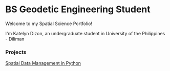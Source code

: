 # BS Geodetic Engineering Student
Welcome to my Spatial Science Portfolio!

I'm Katelyn Dizon, an undergraduate student in University of the Philippines - Diliman

### Projects
[Spatial Data Management in Python](https://raw.githubusercontent.com/uminuki/uminuki/refs/heads/main/Spatial%20Data%20Management.py)
